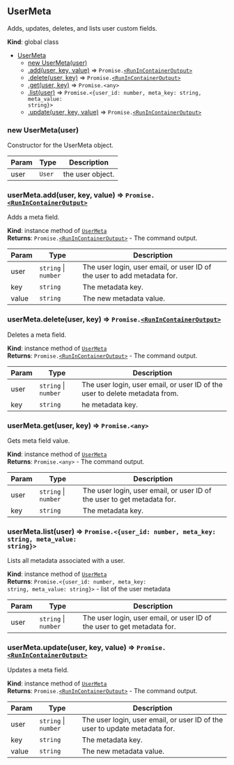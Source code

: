 <a name="UserMeta"></a>

## UserMeta
Adds, updates, deletes, and lists user custom fields.

**Kind**: global class  

* [UserMeta](#UserMeta)
    * [new UserMeta(user)](#new_UserMeta_new)
    * [.add(user, key, value)](#UserMeta+add) ⇒ <code>Promise.[&lt;RunInContainerOutput&gt;](./types#RunInContainerOutput)</code>
    * [.delete(user, key)](#UserMeta+delete) ⇒ <code>Promise.[&lt;RunInContainerOutput&gt;](./types#RunInContainerOutput)</code>
    * [.get(user, key)](#UserMeta+get) ⇒ <code>Promise.&lt;any&gt;</code>
    * [.list(user)](#UserMeta+list) ⇒ <code>Promise.&lt;{user\_id: number, meta\_key: string, meta\_value: string}&gt;</code>
    * [.update(user, key, value)](#UserMeta+update) ⇒ <code>Promise.[&lt;RunInContainerOutput&gt;](./types#RunInContainerOutput)</code>

<a name="new_UserMeta_new"></a>

### new UserMeta(user)
Constructor for the UserMeta object.


| Param | Type | Description |
| --- | --- | --- |
| user | <code>User</code> | the user object. |

<a name="UserMeta+add"></a>

### userMeta.add(user, key, value) ⇒ <code>Promise.[&lt;RunInContainerOutput&gt;](./types#RunInContainerOutput)</code>
Adds a meta field.

**Kind**: instance method of [<code>UserMeta</code>](#UserMeta)  
**Returns**: <code>Promise.[&lt;RunInContainerOutput&gt;](./types#RunInContainerOutput)</code> - The command output.  

| Param | Type | Description |
| --- | --- | --- |
| user | <code>string</code> \| <code>number</code> | The user login, user email, or user ID of the user to add metadata for. |
| key | <code>string</code> | The metadata key. |
| value | <code>string</code> | The new metadata value. |

<a name="UserMeta+delete"></a>

### userMeta.delete(user, key) ⇒ <code>Promise.[&lt;RunInContainerOutput&gt;](./types#RunInContainerOutput)</code>
Deletes a meta field.

**Kind**: instance method of [<code>UserMeta</code>](#UserMeta)  
**Returns**: <code>Promise.[&lt;RunInContainerOutput&gt;](./types#RunInContainerOutput)</code> - The command output.  

| Param | Type | Description |
| --- | --- | --- |
| user | <code>string</code> \| <code>number</code> | The user login, user email, or user ID of the user to delete metadata from. |
| key | <code>string</code> | he metadata key. |

<a name="UserMeta+get"></a>

### userMeta.get(user, key) ⇒ <code>Promise.&lt;any&gt;</code>
Gets meta field value.

**Kind**: instance method of [<code>UserMeta</code>](#UserMeta)  
**Returns**: <code>Promise.&lt;any&gt;</code> - The command output.  

| Param | Type | Description |
| --- | --- | --- |
| user | <code>string</code> \| <code>number</code> | The user login, user email, or user ID of the user to get metadata for. |
| key | <code>string</code> | The metadata key. |

<a name="UserMeta+list"></a>

### userMeta.list(user) ⇒ <code>Promise.&lt;{user\_id: number, meta\_key: string, meta\_value: string}&gt;</code>
Lists all metadata associated with a user.

**Kind**: instance method of [<code>UserMeta</code>](#UserMeta)  
**Returns**: <code>Promise.&lt;{user\_id: number, meta\_key: string, meta\_value: string}&gt;</code> - list of the user metadata  

| Param | Type | Description |
| --- | --- | --- |
| user | <code>string</code> \| <code>number</code> | The user login, user email, or user ID of the user to get metadata for. |

<a name="UserMeta+update"></a>

### userMeta.update(user, key, value) ⇒ <code>Promise.[&lt;RunInContainerOutput&gt;](./types#RunInContainerOutput)</code>
Updates a meta field.

**Kind**: instance method of [<code>UserMeta</code>](#UserMeta)  
**Returns**: <code>Promise.[&lt;RunInContainerOutput&gt;](./types#RunInContainerOutput)</code> - The command output.  

| Param | Type | Description |
| --- | --- | --- |
| user | <code>string</code> \| <code>number</code> | The user login, user email, or user ID of the user to update metadata for. |
| key | <code>string</code> | The metadata key. |
| value | <code>string</code> | The new metadata value. |


